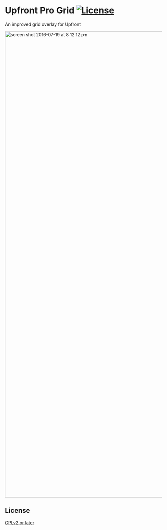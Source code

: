 # Upfront Pro Grid [![License](https://img.shields.io/badge/license-GPL--2.0%2B-green.svg)](LICENSE)

An improved grid overlay for Upfront

<img width="1495" alt="screen shot 2016-07-19 at 8 12 12 pm" src="https://cloud.githubusercontent.com/assets/6676674/16970885/3bde26d8-4ded-11e6-9644-b4d3cc96cd9d.png">

## License

[GPLv2 or later](LICENSE)
